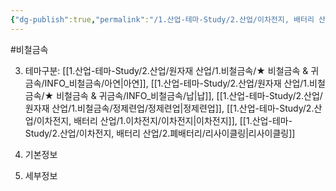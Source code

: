 ```yaml
---
{"dg-publish":true,"permalink":"/1.산업-테마-Study/2.산업/이차전지, 배터리 산업/1.이차전지/종목/영풍/","created":"2024-11-20T21:02:27.577+09:00","updated":"2025-08-06T13:53:10.750+09:00"}
---
```


#비철금속 



3. 테마구분: [[1.산업-테마-Study/2.산업/원자재 산업/1.비철금속/★ 비철금속 & 귀금속/INFO_비철금속/아연\|아연]], [[1.산업-테마-Study/2.산업/원자재 산업/1.비철금속/★ 비철금속 & 귀금속/INFO_비철금속/납\|납]], [[1.산업-테마-Study/2.산업/원자재 산업/1.비철금속/정제련업/정제련업\|정제련업]], [[1.산업-테마-Study/2.산업/이차전지, 배터리 산업/1.이차전지/이차전지\|이차전지]], [[1.산업-테마-Study/2.산업/이차전지, 배터리 산업/2.폐배터리/리사이클링\|리사이클링]]



1. 기본정보



1. 세부정보
